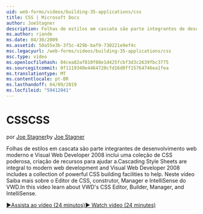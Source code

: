 ```yaml
---
uid: web-forms/videos/building-35-applications/css
title: CSS | Microsoft Docs
author: JoeStagner
description: Folhas de estilos em cascata são parte integrantes de desenvolvimento web moderno e Visual Web Developer 2008 inclui uma coleção de CSS poderosa, criação de recursos para ajudar a...
ms.author: riande
ms.date: 04/30/2009
ms.assetid: 50a55e3b-3f5c-429b-baf9-730221e9ef4c
msc.legacyurl: /web-forms/videos/building-35-applications/css
msc.type: video
ms.openlocfilehash: 04cea82af810f08e1d425fcbf3d3c2639fbc3775
ms.sourcegitcommit: 0f1119340e4464720cfd16d0ff15764746ea1fea
ms.translationtype: MT
ms.contentlocale: pt-BR
ms.lasthandoff: 04/09/2019
ms.locfileid: "59412041"
---
```

# <a name="css"></a><span data-ttu-id="f07bf-103">CSS</span><span class="sxs-lookup"><span data-stu-id="f07bf-103">CSS</span></span>

<span data-ttu-id="f07bf-104">por [Joe Stagner](https://github.com/JoeStagner)</span><span class="sxs-lookup"><span data-stu-id="f07bf-104">by [Joe Stagner](https://github.com/JoeStagner)</span></span>

<span data-ttu-id="f07bf-105">Folhas de estilos em cascata são parte integrantes de desenvolvimento web moderno e Visual Web Developer 2008 inclui uma coleção de CSS poderosa, criação de recursos para ajudar a.</span><span class="sxs-lookup"><span data-stu-id="f07bf-105">Cascading Style Sheets are integral to modern web development and Visual Web Developer 2008 includes a collection of powerful CSS building facilities to help.</span></span> <span data-ttu-id="f07bf-106">Neste vídeo Saiba mais sobre o Editor de CSS, construtor, Manager e IntelliSense do VWD.</span><span class="sxs-lookup"><span data-stu-id="f07bf-106">In this video learn about VWD's CSS Editor, Builder, Manager, and IntelliSense.</span></span>

[<span data-ttu-id="f07bf-107">&#9654;Assista ao vídeo (24 minutos)</span><span class="sxs-lookup"><span data-stu-id="f07bf-107">&#9654; Watch video (24 minutes)</span></span>](https://channel9.msdn.com/Blogs/ASP-NET-Site-Videos/css)
